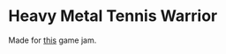 # Heavy Metal Tennis Warrior

Made for [this](https://gist.github.com/raingloom/888a0284432eba8d3da5) game jam.
